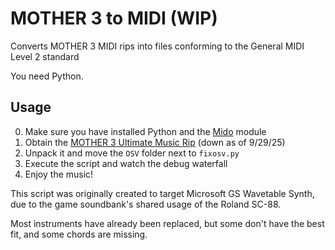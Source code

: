 # MOTHER 3 to MIDI (WIP)

Converts MOTHER 3 MIDI rips into files conforming to the General MIDI Level 2 standard

You need Python.

## Usage
0. Make sure you have installed Python and the [Mido](https://pypi.org/project/mido/) module
1. Obtain the [MOTHER 3 Ultimate Music Rip](https://forum.starmen.net/forum/Games/Mother3/MOTHER-3-Ultimate-Music-Rip) (down as of 9/29/25)
2. Unpack it and move the `OSV` folder next to `fixosv.py`
3. Execute the script and watch the debug waterfall
4. Enjoy the music!

This script was originally created to target Microsoft GS Wavetable Synth, due to the game soundbank's shared usage of the Roland SC-88.

Most instruments have already been replaced, but some don't have the best fit, and some chords are missing.